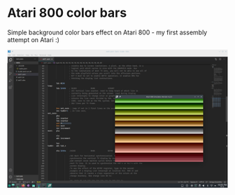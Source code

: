 # Atari 800 color bars

Simple background color bars effect on Atari 800 - my first assembly attempt on Atari :)

![Bars](bars.png)
